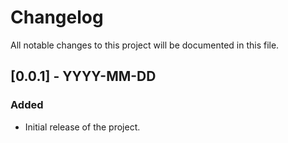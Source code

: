 # Changelog

All notable changes to this project will be documented in this file.

## [0.0.1] - YYYY-MM-DD <!-- TODO -->

### Added

- Initial release of the project. 
